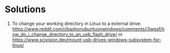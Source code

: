 # Solutions

1. To change your working directory in Linux to a external drive: https://www.reddit.com/r/bashonubuntuonwindows/comments/j3wgsf/how_do_i_change_directory_to_an_usb_flash_drive/ or https://www.scivision.dev/mount-usb-drives-windows-subsystem-for-linux/
